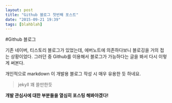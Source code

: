 ```yaml
---
layout: post
title: "Github 블로그 첫번째 포스트"
date: "2015-09-21 19:39"
tags: [blahblah]
---
```

#Github 블로그

기존 네이버, 티스토리 블로그가 있었는데, 에버노트에 의존하다보니 블로깅을 거의 접는 상황이었다.
그러던 중 Github를 이용해서 블로그가 가능하다는 글을 봐서 다시 이렇게 써본다.

 개인적으로 markdown 이 개발용 블로그 작성 시 매우 유용한 듯 하네요.

>  jekyll 꽤 쓸만한듯

**개발 관심사에 대한 부분들을 열심히 포스팅 해봐야겠다!**
